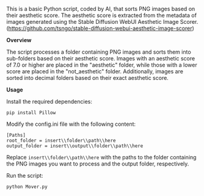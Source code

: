 This is a basic Python script, coded by AI, that sorts PNG images based on their aesthetic score. The aesthetic score is extracted from the metadata of images generated using the Stable Diffusion WebUI Aesthetic Image Scorer. (https://github.com/tsngo/stable-diffusion-webui-aesthetic-image-scorer)


**Overview**

The script processes a folder containing PNG images and sorts them into sub-folders based on their aesthetic score. Images with an aesthetic score of 7.0 or higher are placed in the "aesthetic" folder, while those with a lower score are placed in the "not_aesthetic" folder. Additionally, images are sorted into decimal folders based on their exact aesthetic score.


**Usage**

Install the required dependencies:

```
pip install Pillow
```

Modify the config.ini file with the following content:

```
[Paths]
root_folder = insert\\folder\\path\\here
output_folder = insert\\output\\folder\\path\\here
```
Replace `insert\\folder\\path\\here`
 with the paths to the folder containing the PNG images you want to process and the output folder, respectively.

Run the script:

```
python Mover.py
```
